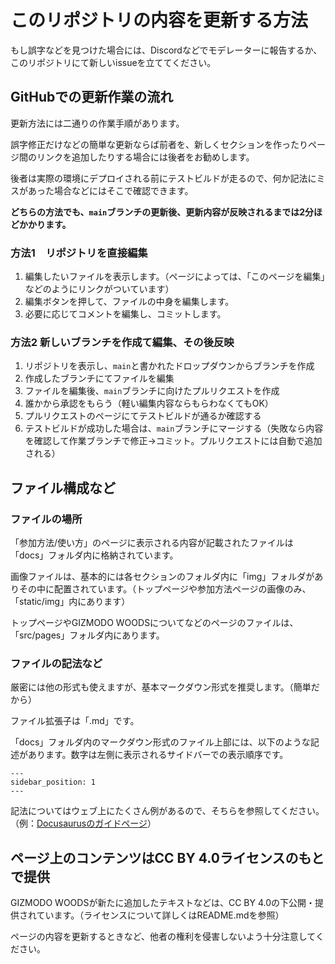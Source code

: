 # このリポジトリの内容を更新する方法

もし誤字などを見つけた場合には、Discordなどでモデレーターに報告するか、このリポジトリにて新しいissueを立ててください。

## GitHubでの更新作業の流れ

更新方法には二通りの作業手順があります。

誤字修正だけなどの簡単な更新ならば前者を、新しくセクションを作ったりページ間のリンクを追加したりする場合には後者をお勧めします。

後者は実際の環境にデプロイされる前にテストビルドが走るので、何か記法にミスがあった場合などにはそこで確認できます。

**どちらの方法でも、```main```ブランチの更新後、更新内容が反映されるまでは2分ほどかかります。**

### 方法1　リポジトリを直接編集

1. 編集したいファイルを表示します。（ページによっては、「このページを編集」などのようにリンクがついています）
2. 編集ボタンを押して、ファイルの中身を編集します。
3. 必要に応じてコメントを編集し、コミットします。

### 方法2 新しいブランチを作成て編集、その後反映

1. リポジトリを表示し、```main```と書かれたドロップダウンからブランチを作成
2. 作成したブランチにてファイルを編集
3. ファイルを編集後、```main```ブランチに向けたプルリクエストを作成
4. 誰かから承認をもらう（軽い編集内容ならもらわなくてもOK）
5. プルリクエストのページにてテストビルドが通るか確認する
6. テストビルドが成功した場合は、```main```ブランチにマージする（失敗なら内容を確認して作業ブランチで修正→コミット。プルリクエストには自動で追加される）

## ファイル構成など

### ファイルの場所

「参加方法/使い方」のページに表示される内容が記載されたファイルは「docs」フォルダ内に格納されています。

画像ファイルは、基本的には各セクションのフォルダ内に「img」フォルダがありその中に配置されています。（トップページや参加方法ページの画像のみ、「static/img」内にあります）

トップページやGIZMODO WOODSについてなどのページのファイルは、「src/pages」フォルダ内にあります。

### ファイルの記法など

厳密には他の形式も使えますが、基本マークダウン形式を推奨します。（簡単だから）

ファイル拡張子は「.md」です。

「docs」フォルダ内のマークダウン形式のファイル上部には、以下のような記述があります。数字は左側に表示されるサイドバーでの表示順序です。

```
---
sidebar_position: 1
---
```

記法についてはウェブ上にたくさん例があるので、そちらを参照してください。（例：[Docusaurusのガイドページ](https://docusaurus.io/docs/markdown-features)）

## ページ上のコンテンツはCC BY 4.0ライセンスのもとで提供

GIZMODO WOODSが新たに追加したテキストなどは、CC BY 4.0の下公開・提供されています。（ライセンスについて詳しくはREADME.mdを参照）

ページの内容を更新するときなど、他者の権利を侵害しないよう十分注意してください。
